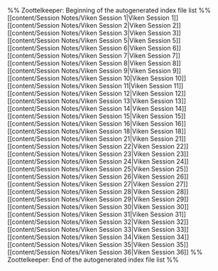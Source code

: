 %% Zoottelkeeper: Beginning of the autogenerated index file list  %%
 [[content/Session Notes/Viken Session 1|Viken Session 1]]
 [[content/Session Notes/Viken Session 2|Viken Session 2]]
 [[content/Session Notes/Viken Session 3|Viken Session 3]]
 [[content/Session Notes/Viken Session 5|Viken Session 5]]
 [[content/Session Notes/Viken Session 6|Viken Session 6]]
 [[content/Session Notes/Viken Session 7|Viken Session 7]]
 [[content/Session Notes/Viken Session 8|Viken Session 8]]
 [[content/Session Notes/Viken Session 9|Viken Session 9]]
 [[content/Session Notes/Viken Session 10|Viken Session 10]]
 [[content/Session Notes/Viken Session 11|Viken Session 11]]
 [[content/Session Notes/Viken Session 12|Viken Session 12]]
 [[content/Session Notes/Viken Session 13|Viken Session 13]]
 [[content/Session Notes/Viken Session 14|Viken Session 14]]
 [[content/Session Notes/Viken Session 15|Viken Session 15]]
 [[content/Session Notes/Viken Session 16|Viken Session 16]]
 [[content/Session Notes/Viken Session 18|Viken Session 18]]
 [[content/Session Notes/Viken Session 21|Viken Session 21]]
 [[content/Session Notes/Viken Session 22|Viken Session 22]]
 [[content/Session Notes/Viken Session 23|Viken Session 23]]
 [[content/Session Notes/Viken Session 24|Viken Session 24]]
 [[content/Session Notes/Viken Session 25|Viken Session 25]]
 [[content/Session Notes/Viken Session 26|Viken Session 26]]
 [[content/Session Notes/Viken Session 27|Viken Session 27]]
 [[content/Session Notes/Viken Session 28|Viken Session 28]]
 [[content/Session Notes/Viken Session 29|Viken Session 29]]
 [[content/Session Notes/Viken Session 30|Viken Session 30]]
 [[content/Session Notes/Viken Session 31|Viken Session 31]]
 [[content/Session Notes/Viken Session 32|Viken Session 32]]
 [[content/Session Notes/Viken Session 33|Viken Session 33]]
 [[content/Session Notes/Viken Session 34|Viken Session 34]]
 [[content/Session Notes/Viken Session 35|Viken Session 35]]
 [[content/Session Notes/Viken Session 36|Viken Session 36]]
%% Zoottelkeeper: End of the autogenerated index file list  %%
